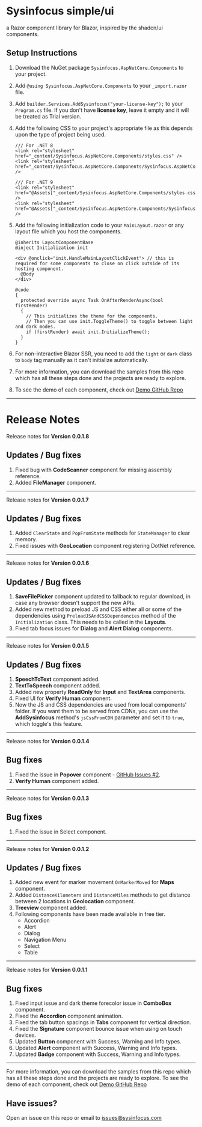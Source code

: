 # Sysinfocus simple/ui
a Razor component library for Blazor, inspired by the shadcn/ui components.

## Setup Instructions

1.  Download the NuGet package `Sysinfocus.AspNetCore.Components` to your project.

2.  Add `@using Sysinfocus.AspNetCore.Components` to your `_import.razor` file.

3.  Add `builder.Services.AddSysinfocus("your-license-key");` to your `Program.cs` file. If you don't have **license key**, leave it empty and it will be treated as Trial version.

4.  Add the following CSS to your project's appropriate file as this depends upon the type of project being used.
    ```
    /// For .NET 8
    <link rel="stylesheet" href="_content/Sysinfocus.AspNetCore.Components/styles.css" />
    <link rel="stylesheet" href="_content/Sysinfocus.AspNetCore.Components/Sysinfocus.AspNetCore.Components.bundle.scp.css" />
    
    /// For .NET 9
    <link rel="stylesheet" href="@Assets["_content/Sysinfocus.AspNetCore.Components/styles.css"]" />
    <link rel="stylesheet" href="@Assets["_content/Sysinfocus.AspNetCore.Components/Sysinfocus.AspNetCore.Components.bundle.scp.css"]" />
    ```

5.  Add the following initialization code to your `MainLayout.razor` or any layout file which you host the components.
    ```
    @inherits LayoutComponentBase
    @inject Initialization init

    <div @onclick="init.HandleMainLayoutClickEvent"> // this is required for some components to close on click outside of its hosting component.
      @Body
    </div>

    @code
    {
      protected override async Task OnAfterRenderAsync(bool firstRender)
      {
        // This initializes the theme for the components.
        // Then you can use init.ToggleTheme() to toggle between light and dark modes.    
        if (firstRender) await init.InitializeTheme(); 
      }
    }
    ```

6.  For non-interactive Blazor SSR, you need to add the `light` or `dark` class to `body` tag manually as it can't initialize automatically.
7.  For more information, you can download the samples from this repo which has all these steps done and the projects are ready to explore.
8.  To see the demo of each component, check out [Demo GitHub Repo](https://sysinfocus.github.io/shadcn-inspired/)

---

# Release Notes

Release notes for **Version 0.0.1.8**

## Updates / Bug fixes
1. Fixed bug with **CodeScanner** component for missing assembly reference.
1. Added **FileManager** component.

---

Release notes for **Version 0.0.1.7**

## Updates / Bug fixes
1. Added `ClearState` and `PopFromState` methods for `StateManager` to clear memory.
1. Fixed issues with **GeoLocation** component registering DotNet reference.

---

Release notes for **Version 0.0.1.6**

## Updates / Bug fixes
1. **SaveFilePicker** component updated to fallback to regular download, in case any browser doesn't support the new APIs.
1. Added new method to preload JS and CSS either all or some of the dependencies using `PreloadJSAndCSSDependencies` method of the ``Initialization`` class. This needs to be called in the **Layouts**.
1. Fixed tab focus issues for **Dialog** and **Alert Dialog** components.

---

Release notes for **Version 0.0.1.5**

## Updates / Bug fixes
1. **SpeechToText** component added.
1. **TextToSpeech** component added.
1. Added new property **ReadOnly** for **Input** and **TextArea** components.
1. Fixed UI for **Verify Human** component.
1. Now the JS and CSS dependencies are used from local components' folder. If you want them to be served from CDNs, you can use the **AddSysinfocus** method's `jsCssFromCDN` parameter and set it to `true`, which toggle's this feature. 

---

Release notes for **Version 0.0.1.4**

## Bug fixes
1. Fixed the issue in **Popover** component - [GitHub Issues #2](https://github.com/Sysinfocus/simple-ui/issues/2).
1. **Verify Human** component added.

---

Release notes for **Version 0.0.1.3**

## Bug fixes
1. Fixed the issue in Select component.

---

Release notes for **Version 0.0.1.2**

## Updates / Bug fixes

1. Added new event for marker movement `OnMarkerMoved` for **Maps** component.
1. Added `DistanceKilometers` and `DistanceMiles` methods to get distance between 2 locations in **Geolocation** component.
1. **Treeview** component added.
1. Following components have been made available in free tier.
	- Accordion
	- Alert
	- Dialog
	- Navigation Menu
	- Select
	- Table

---

Release notes for **Version 0.0.1.1**

## Bug fixes

1. Fixed input issue and dark theme forecolor issue in **ComboBox** component.
1. Fixed the **Accordion** component animation.
1. Fixed the tab button spacings in **Tabs** component for vertical direction.
1. Fixed the **Signature** component bounce issue when using on touch devices.
1. Updated **Button** component with Success, Warning and Info types.
1. Updated **Alert** component with Success, Warning and Info types.
1. Updated **Badge** component with Success, Warning and Info types. 	

---

For more information, you can download the samples from this repo which has all these steps done and the projects are ready to explore.
To see the demo of each component, check out [Demo GitHub Repo](https://sysinfocus.github.io/shadcn-inspired/)

## Have issues?
Open an issue on this repo or email to issues@sysinfocus.com
